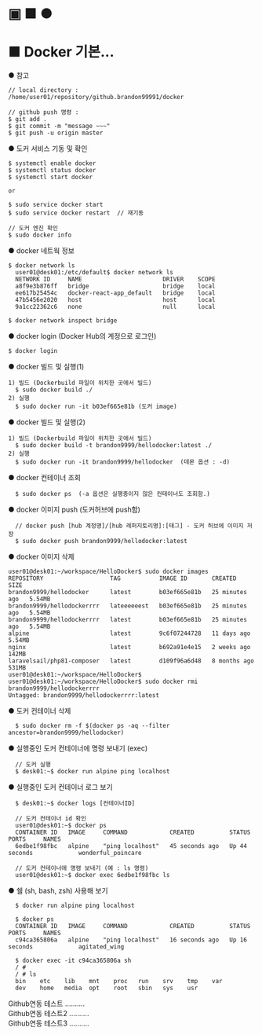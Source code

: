 

▣ ■ ●
==============================
■ Docker 기본...
==============================

● 참고
```
// local directory :
/home/user01/repository/github.brandon99991/docker

// github push 명령 :
$ git add .
$ git commit -m "message ~~~"
$ git push -u origin master
```

● 도커 서비스 기동 및 확인
```
$ systemctl enable docker  
$ systemctl status docker  
$ systemctl start docker  

or 

$ sudo service docker start
$ sudo service docker restart  // 재기동

// 도커 엔진 확인
$ sudo docker info
```

● docker 네트웍 정보
```
$ docker network ls
  user01@desk01:/etc/default$ docker network ls
  NETWORK ID     NAME                       DRIVER    SCOPE
  a8f9e3b876ff   bridge                     bridge    local
  ee617b25454c   docker-react-app_default   bridge    local
  47b5456e2020   host                       host      local
  9a1cc22362c6   none                       null      local  

$ docker network inspect bridge
```

● docker login (Docker Hub의 계정으로 로그인)
```
$ docker login
```

● docker 빌드 및 실행(1)
```
1) 빌드 (Dockerbuild 파일이 위치한 곳에서 빌드)
  $ sudo docker build ./
2) 실행
  $ sudo docker run -it b03ef665e81b (도커 image)
```

● docker 빌드 및 실행(2)
```
1) 빌드 (Dockerbuild 파일이 위치한 곳에서 빌드)
  $ sudo docker build -t brandon9999/hellodocker:latest ./
2) 실행
  $ sudo docker run -it brandon9999/hellodocker  (데몬 옵션 : -d)
```

● docker 컨테이너 조회
```
  $ sudo docker ps  (-a 옵션은 실행중이지 않은 컨테이너도 조회함.)
```

● docker 이미지 push (도커허브에 push함)
```
  // docker push [hub 계정명]/[hub 레퍼지토리명]:[태그] - 도커 허브에 이미지 저장
  $ sudo docker push brandon9999/hellodocker:latest
```

● docker 이미지 삭제
```
user01@desk01:~/workspace/HelloDocker$ sudo docker images
REPOSITORY                   TAG           IMAGE ID       CREATED          SIZE
brandon9999/hellodocker      latest        b03ef665e81b   25 minutes ago   5.54MB
brandon9999/hellodockerrrr   lateeeeeest   b03ef665e81b   25 minutes ago   5.54MB
brandon9999/hellodockerrrr   latest        b03ef665e81b   25 minutes ago   5.54MB
alpine                       latest        9c6f07244728   11 days ago      5.54MB
nginx                        latest        b692a91e4e15   2 weeks ago      142MB
laravelsail/php81-composer   latest        d109f96a6d48   8 months ago     531MB
user01@desk01:~/workspace/HelloDocker$ 
user01@desk01:~/workspace/HelloDocker$ sudo docker rmi brandon9999/hellodockerrrr
Untagged: brandon9999/hellodockerrrr:latest
```

● 도커 컨테이너 삭제 
```
  $ sudo docker rm -f $(docker ps -aq --filter ancestor=brandon9999/hellodocker)
```

● 실행중인 도커 컨테이너에 명령 보내기 (exec)
```
  // 도커 실행
  $ desk01:~$ docker run alpine ping localhost
```

● 실행중인 도커 컨테이너 로그 보기
```
  $ desk01:~$ docker logs [컨테이너ID]

  // 도커 컨테이너 id 확인
  user01@desk01:~$ docker ps
  CONTAINER ID   IMAGE     COMMAND            CREATED          STATUS          PORTS     NAMES
  6edbe1f98fbc   alpine    "ping localhost"   45 seconds ago   Up 44 seconds             wonderful_poincare

  // 도커 컨테이너에 명령 보내기 (예 : ls 명령)
  user01@desk01:~$ docker exec 6edbe1f98fbc ls
```

● 쉘 (sh, bash, zsh) 사용해 보기
```
  $ docker run alpine ping localhost

  $ docker ps
  CONTAINER ID   IMAGE     COMMAND            CREATED          STATUS          PORTS     NAMES
  c94ca365806a   alpine    "ping localhost"   16 seconds ago   Up 16 seconds             agitated_wing

  $ docker exec -it c94ca365806a sh
  / # 
  / # ls
  bin    etc    lib    mnt    proc   run    srv    tmp    var
  dev    home   media  opt    root   sbin   sys    usr
```

  Github연동 테스트 ..........  
  Github연동 테스트2 ..........  
  Github연동 테스트3 ..........  

